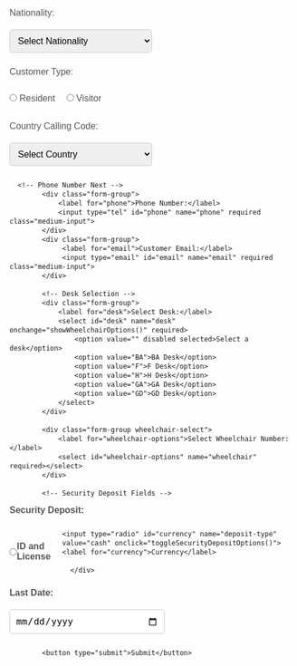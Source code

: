 <html lang="en">
<head>
    <meta charset="UTF-8">
    <meta name="viewport" content="width=device-width, initial-scale=1.0">
    <title>DM Wheelchair Registration Form</title>
    <style>
        /* Same styling as before */

        body {
            font-family: 'Arial', sans-serif;
            background-color: #f4f7fa;
            margin: 0;
            padding: 0;
        }

        .container {
            width: 60%;
            margin: 0 auto;
            background-color: #ffffff;
            padding: 20px;
            border-radius: 10px;
            box-shadow: 0 4px 8px rgba(0, 0, 0, 0.1);
            margin-top: 50px;
        }

        h2 {
            text-align: center;
            color: red;
            font-size: 24px;
            margin-bottom: 20px;
            text-shadow: 2px 2px 4px rgba(0, 0, 0, 0.7);
        }

        label {
            font-size: 16px;
            margin: 10px 0;
            color: #555;
            display: block;
        }

        input, select, button {
            padding: 10px;
            margin: 10px 0;
            border-radius: 5px;
            border: 1px solid #ccc;
            font-size: 16px;
        }

        .medium-input {
            width: 50%;
            display: inline-block;
        }

        input[type="radio"] {
            width: auto;
            margin-right: 10px;
        }

        .form-group {
            margin-bottom: 20px;
        }

        .radio-group {
            display: flex;
            align-items: center;
        }

        .radio-group label {
            margin-right: 20px;
        }

        button {
            background-color: #007bff;
            color: white;
            border: none;
            cursor: pointer;
            font-size: 18px;
            transition: background-color 0.3s;
        }

        button:hover {
            background-color: #0056b3;
        }

        .form-group select {
            width: auto;
            display: inline-block;
            width: 50%;
        }

        .form-group input[type="file"] {
            padding: 5px;
        }

        .hidden {
            display: none;
        }

        .form-section {
            margin-bottom: 20px;
        }

        .form-section label {
            font-weight: bold;
        }

        .wheelchair-select {
            display: inline-block;
            width: 100%;
            padding: 10px;
        }

        .wheelchair-select select {
            width: 50%;
        }

        .footer {
            text-align: center;
            font-size: 14px;
            color: #777;
            margin-top: 40px;
        }

        /* Media Queries for Responsiveness */
        @media (max-width: 768px) {
            .container {
                width: 90%;
            }

            h2 {
                font-size: 20px;
            }

            .medium-input {
                width: 100%;
                display: block;
            }

            .form-group select, .form-group input {
                width: 100%;
            }

            button {
                width: 100%;
            }

            .form-group input[type="file"] {
                width: 100%;
            }

            .wheelchair-select select {
                width: 100%;
            }
        }

        @media (max-width: 480px) {
            h2 {
                font-size: 18px;
            }

            label {
                font-size: 14px;
            }

            input, select, button {
                font-size: 14px;
            }

            .medium-input {
                width: 100%;
            }

            .form-group select, .form-group input {
                font-size: 14px;
            }

            .radio-group label {
                font-size: 14px;
            }

            button {
                font-size: 16px;
            }
        }
    </style>
    <script>
    
<img src="https://github.com/DM-WR-2025/DM-WR/blob/7665a335d44f818a8330886e9d7c868a53c4c3d4/DUBAI%20HOLDING%20LOGO.png"alt="DUBAI HOLDING Logo" width="100">

        function showWheelchairOptions() {
            var desk = document.getElementById("desk").value;
            var wheelchairSelect = document.getElementById("wheelchair-options");
            wheelchairSelect.innerHTML = ""; // Clear current options

            var wheelchairOptions = {
                "BA": ["1", "2", "3"],
                "F": ["4", "5", "6"],
                "H": ["7", "8", "9"],
                "GA": ["10", "11"],
                "GD": ["12", "13"]
            };

            if (wheelchairOptions[desk]) {
                wheelchairOptions[desk].forEach(function(option) {
                    var optionElement = document.createElement("option");
                    optionElement.value = option;
                    optionElement.textContent = "Wheelchair " + option;
                    wheelchairSelect.appendChild(optionElement);
                });
            }
        }

        function toggleSecurityDepositOptions() {
            var selectedDeposit = document.querySelector('input[name="deposit-type"]:checked').value;
            document.getElementById("id-fields").style.display = "none";
            document.getElementById("cash-fields").style.display = "none";
            document.getElementById("handed-over-fields").style.display = "none";

            if (selectedDeposit === "id-license") {
                document.getElementById("id-fields").style.display = "block";
            } else if (selectedDeposit === "cash") {
                document.getElementById("cash-fields").style.display = "block";
            } else if (selectedDeposit === "security") {
                document.getElementById("handed-over-fields").style.display = "block";
            }
        }

        // Call the functions when the page is loaded to ensure that hidden fields are correctly initialized
        window.onload = function() {
            toggleSecurityDepositOptions();
        };
    </script>
</head>
<body>
    <div class="container">
        <h2>DM Wheelchair Registration Form</h2>
        <form action="https://script.google.com/macros/s/AKfycbzQjq6dI5bcaTYfaFxiyC5YFMMApS6KomOEAWjtQWRl3584QucI1FybQ6camIoGOB3c/exec" method="POST" enctype="multipart/form-data" onsubmit="return confirmSubmission()">
           
            <!-- Customer Name First -->
            <div class="form-group">
                <label for="customer-name">Customer Name:</label>
                <input type="text" id="customer-name" name="customer-name" required class="medium-input">
            </div>

     <title>Searchable Nationality Dropdown</title>
  <link href="https://cdn.jsdelivr.net/npm/select2@4.1.0-rc.0/dist/css/select2.min.css" rel="stylesheet" />
  <style>
    body {
      font-family: Arial, sans-serif;
      padding: 20px;
    }
    .form-group {
      margin-bottom: 15px;
    }
  </style>
<body>

    
<html lang="en">
<head>
  <meta charset="UTF-8">
  <meta name="viewport" content="width=device-width, initial-scale=1.0"> <!-- Added for mobile responsiveness -->
  <title>Searchable Nationality Dropdown</title>

  <!-- Select2 CSS -->
  <link href="https://cdn.jsdelivr.net/npm/select2@4.1.0-rc.0/dist/css/select2.min.css" rel="stylesheet" />

  <style>
  body {
    font-family: Arial, sans-serif;
    padding: 20px;
  }
  .form-group {
    margin-bottom: 15px;
  }

  /* Default: Mobile view */
  #nationality {
    width: 100%;
  }

  /* Laptop/Desktop view (768px and above) */
  @media (min-width: 768px) {
    #nationality {
      width: 50%;
    }
  }
</style>

</head>
<body>

  <div class="form-group">
    <label for="nationality">Nationality:</label>
    <select id="nationality" name="nationality" required>
      <option value="" disabled selected>Select Nationality</option>
      <option value="Bahrain">Bahrain</option>
      <option value="Kuwait">Kuwait</option>
      <option value="Oman">Oman</option>
      <option value="Qatar">Qatar</option>
      <option value="Saudi Arabia">Saudi Arabia</option>
      <option value="United Arab Emirates">United Arab Emirates</option>
      <option value="Afghanistan">Afghanistan</option>
      <option value="Albania">Albania</option>
      <option value="Algeria">Algeria</option>
      <option value="Andorra">Andorra</option>
      <option value="Angola">Angola</option>
      <option value="Antigua and Barbuda">Antigua and Barbuda</option>
      <option value="Argentina">Argentina</option>
      <option value="Armenia">Armenia</option>
      <option value="Australia">Australia</option>
      <option value="Austria">Austria</option>
      <option value="Azerbaijan">Azerbaijan</option>
      <option value="Bahamas">Bahamas</option>
      <option value="Bangladesh">Bangladesh</option>
      <option value="Barbados">Barbados</option>
      <option value="Belarus">Belarus</option>
      <option value="Belgium">Belgium</option>
      <option value="Belize">Belize</option>
      <option value="Benin">Benin</option>
      <option value="Bhutan">Bhutan</option>
      <option value="Bolivia">Bolivia</option>
      <option value="Bosnia and Herzegovina">Bosnia and Herzegovina</option>
      <option value="Botswana">Botswana</option>
      <option value="Brazil">Brazil</option>
      <option value="Brunei">Brunei</option>
      <option value="Bulgaria">Bulgaria</option>
      <option value="Burkina Faso">Burkina Faso</option>
      <option value="Burundi">Burundi</option>
      <option value="Cabo Verde">Cabo Verde</option>
      <option value="Cambodia">Cambodia</option>
      <option value="Cameroon">Cameroon</option>
      <option value="Canada">Canada</option>
      <option value="Central African Republic">Central African Republic</option>
      <option value="Chad">Chad</option>
      <option value="Chile">Chile</option>
      <option value="China">China</option>
      <option value="Colombia">Colombia</option>
      <option value="Comoros">Comoros</option>
      <option value="Congo">Congo</option>
      <option value="Congo, Democratic Republic of the">Congo, Democratic Republic of the</option>
      <option value="Costa Rica">Costa Rica</option>
      <option value="Croatia">Croatia</option>
      <option value="Cuba">Cuba</option>
      <option value="Cyprus">Cyprus</option>
      <option value="Czech Republic">Czech Republic</option>
      <option value="Denmark">Denmark</option>
      <option value="Djibouti">Djibouti</option>
      <option value="Dominica">Dominica</option>
      <option value="Dominican Republic">Dominican Republic</option>
      <option value="Ecuador">Ecuador</option>
      <option value="Egypt">Egypt</option>
      <option value="El Salvador">El Salvador</option>
      <option value="Equatorial Guinea">Equatorial Guinea</option>
      <option value="Eritrea">Eritrea</option>
      <option value="Estonia">Estonia</option>
      <option value="Eswatini">Eswatini</option>
      <option value="Ethiopia">Ethiopia</option>
      <option value="Fiji">Fiji</option>
      <option value="Finland">Finland</option>
      <option value="France">France</option>
      <option value="Gabon">Gabon</option>
      <option value="Gambia">Gambia</option>
      <option value="Georgia">Georgia</option>
      <option value="Germany">Germany</option>
      <option value="Ghana">Ghana</option>
      <option value="Greece">Greece</option>
      <option value="Grenada">Grenada</option>
      <option value="Guatemala">Guatemala</option>
      <option value="Guinea">Guinea</option>
      <option value="Guinea-Bissau">Guinea-Bissau</option>
      <option value="Guyana">Guyana</option>
      <option value="Haiti">Haiti</option>
      <option value="Honduras">Honduras</option>
      <option value="Hungary">Hungary</option>
      <option value="Iceland">Iceland</option>
      <option value="India">India</option>
      <option value="Indonesia">Indonesia</option>
      <option value="Iran">Iran</option>
      <option value="Iraq">Iraq</option>
      <option value="Ireland">Ireland</option>
      <option value="Israel">Israel</option>
      <option value="Italy">Italy</option>
      <option value="Jamaica">Jamaica</option>
      <option value="Japan">Japan</option>
      <option value="Jordan">Jordan</option>
      <option value="Kazakhstan">Kazakhstan</option>
      <option value="Kenya">Kenya</option>
      <option value="Kiribati">Kiribati</option>
      <option value="Korea, North">Korea, North</option>
      <option value="Korea, South">Korea, South</option>
      <option value="Kyrgyzstan">Kyrgyzstan</option>
      <option value="Laos">Laos</option>
      <option value="Latvia">Latvia</option>
      <option value="Lebanon">Lebanon</option>
      <option value="Lesotho">Lesotho</option>
      <option value="Liberia">Liberia</option>
      <option value="Libya">Libya</option>
      <option value="Liechtenstein">Liechtenstein</option>
      <option value="Lithuania">Lithuania</option>
      <option value="Luxembourg">Luxembourg</option>
      <option value="Madagascar">Madagascar</option>
      <option value="Malawi">Malawi</option>
      <option value="Malaysia">Malaysia</option>
      <option value="Maldives">Maldives</option>
      <option value="Mali">Mali</option>
      <option value="Malta">Malta</option>
      <option value="Marshall Islands">Marshall Islands</option>
      <option value="Mauritania">Mauritania</option>
      <option value="Mauritius">Mauritius</option>
      <option value="Mexico">Mexico</option>
      <option value="Micronesia">Micronesia</option>
      <option value="Moldova">Moldova</option>
      <option value="Monaco">Monaco</option>
      <option value="Mongolia">Mongolia</option>
      <option value="Montenegro">Montenegro</option>
      <option value="Morocco">Morocco</option>
      <option value="Mozambique">Mozambique</option>
      <option value="Myanmar">Myanmar</option>
      <option value="Namibia">Namibia</option>
      <option value="Nauru">Nauru</option>
      <option value="Nepal">Nepal</option>
      <option value="Netherlands">Netherlands</option>
      <option value="New Zealand">New Zealand</option>
      <option value="Nicaragua">Nicaragua</option>
      <option value="Niger">Niger</option>
      <option value="Nigeria">Nigeria</option>
      <option value="North Macedonia">North Macedonia</option>
      <option value="Norway">Norway</option>
      <option value="Pakistan">Pakistan</option>
      <option value="Palau">Palau</option>
      <option value="Panama">Panama</option>
      <option value="Papua New Guinea">Papua New Guinea</option>
      <option value="Paraguay">Paraguay</option>
      <option value="Peru">Peru</option>
      <option value="Philippines">Philippines</option>
      <option value="Poland">Poland</option>
      <option value="Portugal">Portugal</option>
      <option value="Romania">Romania</option>
      <option value="Russia">Russia</option>
      <option value="Rwanda">Rwanda</option>
      <option value="Saint Kitts and Nevis">Saint Kitts and Nevis</option>
      <option value="Saint Lucia">Saint Lucia</option>
      <option value="Saint Vincent and the Grenadines">Saint Vincent and the Grenadines</option>
      <option value="Samoa">Samoa</option>
      <option value="San Marino">San Marino</option>
      <option value="Sao Tome and Principe">Sao Tome and Principe</option>
      <option value="Senegal">Senegal</option>
      <option value="Serbia">Serbia</option>
      <option value="Seychelles">Seychelles</option>
      <option value="Sierra Leone">Sierra Leone</option>
      <option value="Singapore">Singapore</option>
      <option value="Slovakia">Slovakia</option>
      <option value="Slovenia">Slovenia</option>
      <option value="Solomon Islands">Solomon Islands</option>
      <option value="Somalia">Somalia</option>
      <option value="South Africa">South Africa</option>
      <option value="South Korea">South Korea</option>
      <option value="South Sudan">South Sudan</option>
      <option value="Spain">Spain</option>
      <option value="Sri Lanka">Sri Lanka</option>
      <option value="Sudan">Sudan</option>
      <option value="Suriname">Suriname</option>
      <option value="Sweden">Sweden</option>
      <option value="Switzerland">Switzerland</option>
      <option value="Syria">Syria</option>
      <option value="Taiwan">Taiwan</option>
      <option value="Tajikistan">Tajikistan</option>
      <option value="Tanzania">Tanzania</option>
      <option value="Thailand">Thailand</option>
      <option value="Togo">Togo</option>
      <option value="Tonga">Tonga</option>
      <option value="Trinidad and Tobago">Trinidad and Tobago</option>
      <option value="Tunisia">Tunisia</option>
      <option value="Turkey">Turkey</option>
      <option value="Turkmenistan">Turkmenistan</option>
      <option value="Tuvalu">Tuvalu</option>
      <option value="Uganda">Uganda</option>
      <option value="Ukraine">Ukraine</option>
      <option value="United Kingdom">United Kingdom</option>
      <option value="United States">United States</option>
      <option value="Uruguay">Uruguay</option>
      <option value="Uzbekistan">Uzbekistan</option>
      <option value="Vanuatu">Vanuatu</option>
      <option value="Vatican City">Vatican City</option>
      <option value="Venezuela">Venezuela</option>
      <option value="Vietnam">Vietnam</option>
      <option value="Yemen">Yemen</option>
      <option value="Zambia">Zambia</option>
      <option value="Zimbabwe">Zimbabwe</option>
    </select>
  </div>

  <!-- jQuery -->
  <script src="https://code.jquery.com/jquery-3.6.0.min.js"></script>
  <!-- Select2 JS -->
  <script src="https://cdn.jsdelivr.net/npm/select2@4.1.0-rc.0/dist/js/select2.min.js"></script>

  <script>
    $(document).ready(function() {
      $('#nationality').select2({
        placeholder: "Select Nationality"
      });
    });
  </script>

</body>


<div class="form-group">
    <label for="customer-type">Customer Type:</label>
    <div class="radio-group">
        <label><input type="radio" name="customer-type" value="Resident" required> Resident</label>
        <label><input type="radio" name="customer-type" value="Visitor" required> Visitor</label>
    </div>
</div>

<!-- Nationality Dropdown with Country Calling Codes -->
<div class="form-group">
    <label for="country_code">Country Calling Code:</label>
    <select id="country_code" name="country_code" required>
        <option value="" disabled selected>Select Country</option>

        <!-- GCC Countries -->
        <option value="+973">Bahrain (+973)</option>
        <option value="+965">Kuwait (+965)</option>
        <option value="+968">Oman (+968)</option>
        <option value="+974">Qatar (+974)</option>
        <option value="+966">Saudi Arabia (+966)</option>
        <option value="+971">United Arab Emirates (+971)</option>

        <!-- Other Countries (A to Z) -->
        <option value="+93">Afghanistan (+93)</option>
        <option value="+355">Albania (+355)</option>
        <option value="+213">Algeria (+213)</option>
        <option value="+376">Andorra (+376)</option>
        <option value="+244">Angola (+244)</option>
        <option value="+1264">Anguilla (+1264)</option>
        <option value="+672">Antarctica (+672)</option>
        <option value="+1268">Antigua and Barbuda (+1268)</option>
        <option value="+54">Argentina (+54)</option>
        <option value="+374">Armenia (+374)</option>
        <option value="+297">Aruba (+297)</option>
        <option value="+61">Australia (+61)</option>
        <option value="+43">Austria (+43)</option>
        <option value="+994">Azerbaijan (+994)</option>
        <option value="+242">Bahamas (+242)</option>
        <option value="+973">Bahrain (+973)</option>
        <option value="+880">Bangladesh (+880)</option>
        <option value="+1246">Barbados (+1246)</option>
        <option value="+375">Belarus (+375)</option>
        <option value="+32">Belgium (+32)</option>
        <option value="+501">Belize (+501)</option>
        <option value="+229">Benin (+229)</option>
        <option value="+975">Bhutan (+975)</option>
        <option value="+591">Bolivia (+591)</option>
        <option value="+387">Bosnia and Herzegovina (+387)</option>
        <option value="+267">Botswana (+267)</option>
        <option value="+55">Brazil (+55)</option>
        <option value="+673">Brunei (+673)</option>
        <option value="+359">Bulgaria (+359)</option>
        <option value="+226">Burkina Faso (+226)</option>
        <option value="+257">Burundi (+257)</option>
        <option value="+855">Cambodia (+855)</option>
        <option value="+237">Cameroon (+237)</option>
        <option value="+1">Canada (+1)</option>
        <option value="+238">Cape Verde (+238)</option>
        <option value="+345">Cayman Islands (+345)</option>
        <option value="+236">Central African Republic (+236)</option>
        <option value="+235">Chad (+235)</option>
        <option value="+56">Chile (+56)</option>
        <option value="+86">China (+86)</option>
        <option value="+57">Colombia (+57)</option>
        <option value="+269">Comoros (+269)</option>
        <option value="+242">Congo (+242)</option>
        <option value="+243">Congo, Democratic Republic of the (+243)</option>
        <option value="+506">Costa Rica (+506)</option>
        <option value="+225">Côte d'Ivoire (+225)</option>
        <option value="+385">Croatia (+385)</option>
        <option value="+53">Cuba (+53)</option>
        <option value="+357">Cyprus (+357)</option>
        <option value="+420">Czech Republic (+420)</option>
        <option value="+45">Denmark (+45)</option>
        <option value="+253">Djibouti (+253)</option>
        <option value="+1">Dominica (+1)</option>
        <option value="+1">Dominican Republic (+1)</option>
        <option value="+593">Ecuador (+593)</option>
        <option value="+20">Egypt (+20)</option>
        <option value="+503">El Salvador (+503)</option>
        <option value="+240">Equatorial Guinea (+240)</option>
        <option value="+291">Eritrea (+291)</option>
        <option value="+372">Estonia (+372)</option>
        <option value="+251">Ethiopia (+251)</option>
        <option value="+679">Fiji (+679)</option>
        <option value="+358">Finland (+358)</option>
        <option value="+33">France (+33)</option>
        <option value="+241">Gabon (+241)</option>
        <option value="+220">Gambia (+220)</option>
        <option value="+995">Georgia (+995)</option>
        <option value="+49">Germany (+49)</option>
        <option value="+233">Ghana (+233)</option>
        <option value="+30">Greece (+30)</option>
        <option value="+1">Grenada (+1)</option>
        <option value="+502">Guatemala (+502)</option>
        <option value="+224">Guinea (+224)</option>
        <option value="+245">Guinea-Bissau (+245)</option>
        <option value="+592">Guyana (+592)</option>
        <option value="+509">Haiti (+509)</option>
        <option value="+504">Honduras (+504)</option>
        <option value="+852">Hong Kong (+852)</option>
        <option value="+36">Hungary (+36)</option>
        <option value="+354">Iceland (+354)</option>
        <option value="+91">India (+91)</option>
        <option value="+62">Indonesia (+62)</option>
        <option value="+98">Iran (+98)</option>
        <option value="+964">Iraq (+964)</option>
        <option value="+353">Ireland (+353)</option>
        <option value="+972">Israel (+972)</option>
        <option value="+39">Italy (+39)</option>
        <option value="+1">Jamaica (+1)</option>
        <option value="+81">Japan (+81)</option>
        <option value="+962">Jordan (+962)</option>
        <option value="+7">Kazakhstan (+7)</option>
        <option value="+254">Kenya (+254)</option>
        <option value="+686">Kiribati (+686)</option>
        <option value="+996">Kyrgyzstan (+996)</option>
        <option value="+856">Laos(+856)</option>
        <option value="+371">Latvia(+371)</option>
    <option value="+961">Lebanon (+961)</option>
    <option value="+266">Lesotho (+266)</option>
    <option value="+231">Liberia (+231)</option>
   <option value="+218">Libya (+218)</option>
<option value="+423">Liechtenstein (+423)</option>
<option value="+370">Lithuania (+370)</option>
<option value="+352">Luxembourg (+352)</option>
<option value="+853">Macao (+853)</option>
<option value="+389">Macedonia (+389)</option>
<option value="+261">Madagascar (+261)</option>
<option value="+265">Malawi (+265)</option>
<option value="+60">Malaysia (+60)</option>
<option value="+960">Maldives (+960)</option>
<option value="+223">Mali (+223)</option>
<option value="+356">Malta (+356)</option>
<option value="+692">Marshall Islands (+692)</option>
<option value="+596">Martinique (+596)</option>
<option value="+222">Mauritania (+222)</option>
<option value="+230">Mauritius (+230)</option>
<option value="+262">Mayotte (+262)</option>
<option value="+52">Mexico (+52)</option>
<option value="+691">Micronesia (+691)</option>
<option value="+373">Moldova (+373)</option>
<option value="+377">Monaco (+377)</option>
<option value="+976">Mongolia (+976)</option>
<option value="+1664">Montserrat (+1664)</option>
<option value="+212">Morocco (+212)</option>
<option value="+258">Mozambique (+258)</option>
<option value="+95">Myanmar (+95)</option>
<option value="+264">Namibia (+264)</option>
<option value="+674">Nauru (+674)</option>
<option value="+977">Nepal (+977)</option>
<option value="+31">Netherlands (+31)</option>
<option value="+599">Netherlands Antilles (+599)</option>
<option value="+687">New Caledonia (+687)</option>
<option value="+64">New Zealand (+64)</option>
<option value="+7370">Turkmenistan (+7370)</option>
<option value="+1649">Turks and Caicos Islands (+1649)</option>
<option value="+688">Tuvalu (+688)</option>
<option value="+256">Uganda (+256)</option>
<option value="+380">Ukraine (+380)</option>
<option value="+971">United Arab Emirates (+971)</option>
<option value="+44">United Kingdom (+44)</option>
<option value="+1">United States (+1)</option>
<option value="+1">United States Minor Outlying Islands (+1)</option>
<option value="+598">Uruguay (+598)</option>
<option value="+998">Uzbekistan (+998)</option>
<option value="+678">Vanuatu (+678)</option>
<option value="+58">Venezuela (+58)</option>
<option value="+84">Vietnam (+84)</option>
<option value="+1284">Virgin Islands, British (+1284)</option>
<option value="+1340">Virgin Islands, U.S. (+1340)</option>
<option value="+681">Wallis and Futuna (+681)</option>
<option value="+212">Western Sahara (+212)</option>
<option value="+967">Yemen (+967)</option>
<option value="+260">Zambia (+260)</option>
<option value="+263">Zimbabwe (+263)</option>

      </select>
</div>

 




      <!-- Phone Number Next -->
            <div class="form-group">
                <label for="phone">Phone Number:</label>
                <input type="tel" id="phone" name="phone" required class="medium-input">
            </div>
            <div class="form-group">
                 <label for="email">Customer Email:</label>
                 <input type="email" id="email" name="email" required class="medium-input">
            </div>

            <!-- Desk Selection -->
            <div class="form-group">
                <label for="desk">Select Desk:</label>
                <select id="desk" name="desk" onchange="showWheelchairOptions()" required>
                    <option value="" disabled selected>Select a desk</option>
                    <option value="BA">BA Desk</option>
                    <option value="F">F Desk</option>
                    <option value="H">H Desk</option>
                    <option value="GA">GA Desk</option>
                    <option value="GD">GD Desk</option>
                </select>
            </div>

            <div class="form-group wheelchair-select">
                <label for="wheelchair-options">Select Wheelchair Number:</label>
                <select id="wheelchair-options" name="wheelchair" required></select>
            </div>

            <!-- Security Deposit Fields -->


<div class="form-section">
  <label>Security Deposit:</label>
  <div class="radio-group">
    <input type="radio" id="id-license" name="deposit-type" value="id-license" onclick="toggleSecurityDepositOptions()" required>
    <label for="id-license">ID and License</label>

    <input type="radio" id="currency" name="deposit-type" value="cash" onclick="toggleSecurityDepositOptions()">
    <label for="currency">Currency</label>

      </div>
</div>

<div id="id-fields" class="form-group hidden">
  <label for="id-number">ID Number:</label>
  <input type="text" id="id-number" name="id-number">
</div>

<div id="cash-fields" class="form-group hidden">
  <label for="cash-amount">Cash Amount:</label>
  <input type="number" id="cash-amount" name="cash-amount">

  <label for="currency-type" class="currency-label">Currency:</label>
  <select id="currency-type" name="currency-type" class="currency-select">
    <option value="usd">USD (Dollar)</option>
    <option value="aed">AED (Dirham)</option>
    <option value="sar">SAR (Riyal)</option>
    <option value="bhd">BHD (Dinar)</option>
    <option value="kwd">KWD (Dinar)</option>
    <option value="omr">OMR (Rial)</option>
    <option value="qat">QAR (Riyal)</option>
    <option value="jod">JOD (Jordanian Dinar)</option>
    <option value="eur">EUR (Euro)</option>
    <option value="other">Other</option>
  </select>
</div>

<div id="handed-over-fields" class="form-group hidden">
  <div class="two-fields">
    <div class="field-container">
      <label for="security-id">Security ID:</label>
      <input type="text" id="security-id" name="security-id">
    </div>
    <div class="field-container">
      <label for="customer-id">Customer ID:</label>
      <input type="text" id="customer-id" name="customer-id">
    </div>
  </div>
</div>


<div class="form-group">
    <label for="last-date">Last Date:</label>
    <input type="date" id="last-date" name="last-date" class="medium-input" required>
</div>

<script>
    function toggleSecurityDepositOptions() {
      const idFields = document.getElementById('id-fields');
      const cashFields = document.getElementById('cash-fields');
      const handedOverFields = document.getElementById('handed-over-fields');

      const idNumber = document.getElementById('id-number');
      const cashAmount = document.getElementById('cash-amount');
      const currencyType = document.getElementById('currency-type');
      const securityId = document.getElementById('security-id');
      const customerId = document.getElementById('customer-id');

      const selectedType = document.querySelector('input[name="deposit-type"]:checked')?.value;

      // Hide and disable all first
      idFields.classList.add('hidden');
      idNumber.disabled = true;

      cashFields.classList.add('hidden');
      cashAmount.disabled = true;
      currencyType.disabled = true;

      handedOverFields.classList.add('hidden');
      securityId.disabled = true;
      customerId.disabled = true;

      // Show and enable based on selection
      if (selectedType === 'id-license') {
        idFields.classList.remove('hidden');
        idNumber.disabled = false;
      } else if (selectedType === 'cash') {
        cashFields.classList.remove('hidden');
        cashAmount.disabled = false;
        currencyType.disabled = false;
      } else if (selectedType === 'security') {
        handedOverFields.classList.remove('hidden');
        securityId.disabled = false;
        customerId.disabled = false;
      }
    }
  </script>



            <button type="submit">Submit</button>
  
</html>
